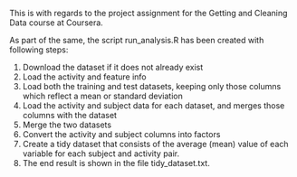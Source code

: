 This is with regards to the project assignment for the Getting and Cleaning Data course at Coursera. 

As part of the same, the script run_analysis.R has been created with following steps:

1. Download the dataset if it does not already exist
2. Load the activity and feature info
3. Load both the training and test datasets, keeping only those columns which reflect a mean or standard deviation
4. Load the activity and subject data for each dataset, and merges those columns with the dataset
5. Merge the two datasets
6. Convert the activity and subject columns into factors
7. Create a tidy dataset that consists of the average (mean) value of each variable for each subject and activity pair.
8. The end result is shown in the file tidy_dataset.txt.